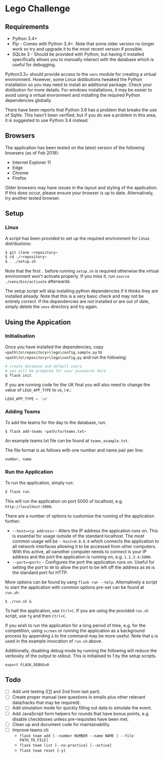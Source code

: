 # Lego Challenge
## Requirements
- Python 3.4+
- Pip - Comes with Python 3.4+. Note that some older version no longer work so try and upgrade it to the most recent version if possible.
- SQLite 3 - Should be provided with Python, but having it installed specifically allows you to manually interact with the database which is useful for debugging.

Python3.3+ should provide access to the `venv` module for creating a virtual environment. However, some Linux distibutions tweaked the Python installation so you may need to install an additional
package. Check your distibution for more details. For windows installations, it may be easier to avoid using a virtual envronment and installing the required Python dependencies globally.

There have been reports that Python 3.6 has a problem that breaks the use of Sqlite. This hasn't been verified, but if you do see a problem in this area, it is suggested to use Python 3.4 instead.

## Browsers
The application has been tested on the latest version of the following browsers (as of Feb 2018):
- Internet Explorer 11
- Edge
- Chrome
- Firefox

Older browsers may have issues in the layout and styling of the application. If this does occur, please ensure your browser is up to date. Alternatively, try another tested browser.

## Setup
### Linux
A script has been provided to set up the required environment for Linux distributions:
```bash
$ git clone <repository>
$ cd ./<repository>
$ . ./setup.sh
```
Note that the first `.` before running `setup.sh` is required otherwise the virtual environment won't activate properly. If you miss it, run `source ./venv/bin/activate` afterwards.

The setup script will skip installing python dependencies if it thinks they are installed already. Note that this is a very basic check and may not be entirely correct. If the dependencies are not installed or are out of date, simply delete the `venv` directory and try again.

## Using the Appication
### Initialisation
Once you have installed the dependencies, copy `<path\to\repository>\lego\config.sample.py` to `<path\to\repository>\lego\config.py` and run the following:
```bash
# create database and default users
# you will be prompted for user passwords here
$ flask init
```

If you are running code for the UK final you will also need to change the value of `LEGO_APP_TYPE` to `uk`, i.e.:
```python
LEGO_APP_TYPE = 'uk'
```

### Adding Teams
To add the teams for the day to the database, run:
```bash
$ flask add-teams <path/to/teams.txt>
```
An example teams.txt file can be found at `teams_example.txt`.

The file format is as follows with one number and name pair per line:
```txt
number, name
```

### Run the Application
To run the application, simply run:
```bash
$ flask run
```
This will run the application on port 5000 of localhost, e.g. `http://localhost:5000`.

There are a number of options to customise the running of the application further:
- `--host=<ip address>` - Alters the IP address the appication runs on. This is essential for usage outside of the standard localhost. The most common usage will be `--host=0.0.0.0` which connects the application to all network interfaces allowing it to be accessed from other computers. With this active, all oanother computer needs to connect is your IP address and the port the application is running on, e.g. `1.2.3.4:5000`.
- `--port=<port>` - Configures the port the application runs on. Useful for setting the port to `80` to allow the port to be left off the address as `80` is the standard port for HTTP.

More options can be found by usng `flask run --help`. Alternatively a script to start the application with common options pre-set can be found at `run.sh`:

```
$ ./run.sh &
```

To halt the application, use `Ctrl+C`. If you are using the provided `run.sh` script, use `fg` and then `Ctrl+C`.

If you wish to run the application for a long period of time, e.g. for the competition, using `screen` or running the application as a background process by appending `&` to the command may be more useful. Note that `&` is used in the example invocation of `run.sh` above.

Additionally, disabling debug mode by running the following will reduce the verbosity of the output to stdout. This is initialised to 1 by the setup scripts.
```
export FLASK_DEBUG=0
```

## Todo
- [ ] Add unit testing ([[1](https://blog.miguelgrinberg.com/post/the-flask-mega-tutorial-part-vii-unit-testing)] and 2nd from last part).
- [ ] Create proper manual (see questions in emails plus other relevant data/hacks that may be required).
- [ ] Add simulation mode for quickly filling out data to simulate the event.
- [ ] Add JavaScript form helpers for rounds that have bonus points, e.g. disable checkboxes unless pre-requisites have been met.
- [ ] Clean up and document code for maintainability.
- [ ] Improve teams cli:
    - `flask team add [--number NUMBER --name NAME | --file PATH_TO_FILE]`
    - `flask team list [--no-practice] [--active]`
    - `flask team reset [-y]`
